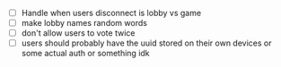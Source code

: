 - [ ] Handle when users disconnect is lobby vs game
- [ ] make lobby names random words
- [ ] don't allow users to vote twice
- [ ] users should probably have the uuid stored on their own devices or some actual auth or something idk
